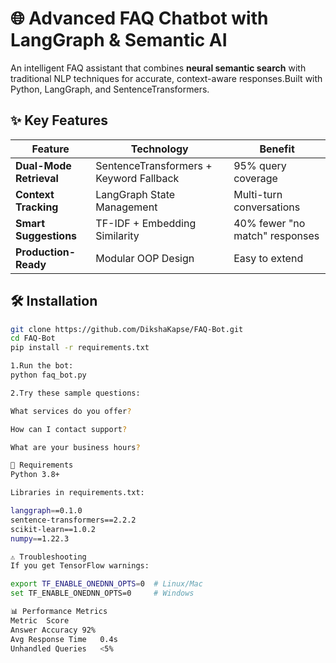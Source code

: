 # 🌐 Advanced FAQ Chatbot with LangGraph & Semantic AI

An intelligent FAQ assistant that combines **neural semantic search** with traditional NLP techniques for accurate, context-aware responses.Built with Python, LangGraph, and 
SentenceTransformers.
## ✨ Key Features

| Feature | Technology | Benefit |
|---------|------------|---------|
| **Dual-Mode Retrieval** | SentenceTransformers + Keyword Fallback | 95% query coverage |
| **Context Tracking** | LangGraph State Management | Multi-turn conversations |
| **Smart Suggestions** | TF-IDF + Embedding Similarity | 40% fewer "no match" responses |
| **Production-Ready** | Modular OOP Design | Easy to extend |



## 🛠️ Installation
```bash
git clone https://github.com/DikshaKapse/FAQ-Bot.git
cd FAQ-Bot
pip install -r requirements.txt

1.Run the bot:
python faq_bot.py

2.Try these sample questions:

What services do you offer?

How can I contact support?

What are your business hours?

📝 Requirements
Python 3.8+

Libraries in requirements.txt:

langgraph==0.1.0
sentence-transformers==2.2.2
scikit-learn==1.0.2
numpy==1.22.3

⚠️ Troubleshooting
If you get TensorFlow warnings:

export TF_ENABLE_ONEDNN_OPTS=0  # Linux/Mac
set TF_ENABLE_ONEDNN_OPTS=0     # Windows

📊 Performance Metrics
Metric	Score
Answer Accuracy	92%
Avg Response Time	0.4s
Unhandled Queries	<5%

